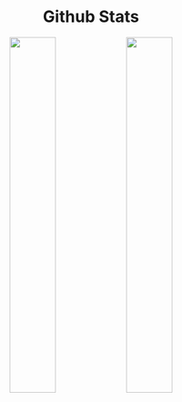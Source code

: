  
<!---
piyushL337/piyushL337 is a ✨ special ✨ repository because its `README.md` (this file) appears on your GitHub profile.
You can click the Preview link to take a look at your changes.
--->

<h1 align="center">Github Stats</h1>
 <div align="center" >
<img width="40%" src="https://github-readme-stats.vercel.app/api?username=piyushl337&show_icons=true"> <img width="40%" src="https://github-readme-stats.vercel.app/api/top-langs/?username=rohan-kulkarni-25&layout=compact">
</div> 


